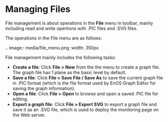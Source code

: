 # Managing Files

File management is about operations in the **File** menu in toolbar, mainly including read and write opertions with .PIC files and .SVG files.

The operations in the File menu are as follows:

.. image:: media/file_menu.png
   :width: 350px

File management mainly includes the following tasks:

- **Create a file**: Click **File > New** from the the menu to create a graph file. The graph file has 1 plane as the basic level by default.
- **Save a file**: Click **File > Save File / Save As** to save the current graph file in .PIC format (which is the file format used by EnOS Graph Editor for saving the graph information).
- **Open a file**: Click **File > Open** to browse and open a saved .PIC file for editing.
- **Export a graph file**: Click **File > Export SVG** to export a graph file and save it as an .SVG file, which is used to deploy the monitoring page on the Web server.

